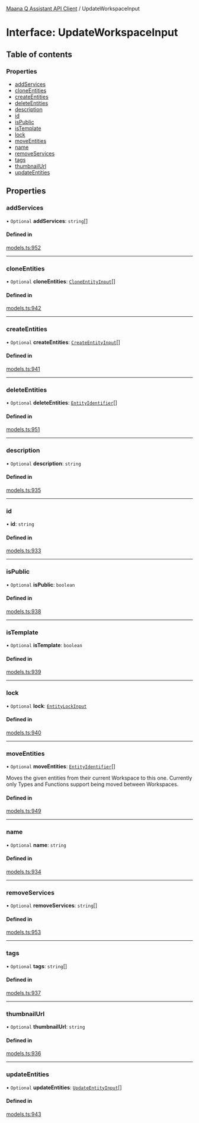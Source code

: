 [Maana Q Assistant API Client](../README.md) / UpdateWorkspaceInput

# Interface: UpdateWorkspaceInput

## Table of contents

### Properties

- [addServices](UpdateWorkspaceInput.md#addservices)
- [cloneEntities](UpdateWorkspaceInput.md#cloneentities)
- [createEntities](UpdateWorkspaceInput.md#createentities)
- [deleteEntities](UpdateWorkspaceInput.md#deleteentities)
- [description](UpdateWorkspaceInput.md#description)
- [id](UpdateWorkspaceInput.md#id)
- [isPublic](UpdateWorkspaceInput.md#ispublic)
- [isTemplate](UpdateWorkspaceInput.md#istemplate)
- [lock](UpdateWorkspaceInput.md#lock)
- [moveEntities](UpdateWorkspaceInput.md#moveentities)
- [name](UpdateWorkspaceInput.md#name)
- [removeServices](UpdateWorkspaceInput.md#removeservices)
- [tags](UpdateWorkspaceInput.md#tags)
- [thumbnailUrl](UpdateWorkspaceInput.md#thumbnailurl)
- [updateEntities](UpdateWorkspaceInput.md#updateentities)

## Properties

### addServices

• `Optional` **addServices**: `string`[]

#### Defined in

[models.ts:952](https://github.com/maana-io/q-assistant-client/blob/develop/src/models.ts#L952)

___

### cloneEntities

• `Optional` **cloneEntities**: [`CloneEntityInput`](CloneEntityInput.md)[]

#### Defined in

[models.ts:942](https://github.com/maana-io/q-assistant-client/blob/develop/src/models.ts#L942)

___

### createEntities

• `Optional` **createEntities**: [`CreateEntityInput`](CreateEntityInput.md)[]

#### Defined in

[models.ts:941](https://github.com/maana-io/q-assistant-client/blob/develop/src/models.ts#L941)

___

### deleteEntities

• `Optional` **deleteEntities**: [`EntityIdentifier`](EntityIdentifier.md)[]

#### Defined in

[models.ts:951](https://github.com/maana-io/q-assistant-client/blob/develop/src/models.ts#L951)

___

### description

• `Optional` **description**: `string`

#### Defined in

[models.ts:935](https://github.com/maana-io/q-assistant-client/blob/develop/src/models.ts#L935)

___

### id

• **id**: `string`

#### Defined in

[models.ts:933](https://github.com/maana-io/q-assistant-client/blob/develop/src/models.ts#L933)

___

### isPublic

• `Optional` **isPublic**: `boolean`

#### Defined in

[models.ts:938](https://github.com/maana-io/q-assistant-client/blob/develop/src/models.ts#L938)

___

### isTemplate

• `Optional` **isTemplate**: `boolean`

#### Defined in

[models.ts:939](https://github.com/maana-io/q-assistant-client/blob/develop/src/models.ts#L939)

___

### lock

• `Optional` **lock**: [`EntityLockInput`](EntityLockInput.md)

#### Defined in

[models.ts:940](https://github.com/maana-io/q-assistant-client/blob/develop/src/models.ts#L940)

___

### moveEntities

• `Optional` **moveEntities**: [`EntityIdentifier`](EntityIdentifier.md)[]

Moves the given entities from their current Workspace to this one.
Currently only Types and Functions support being moved between Workspaces.

#### Defined in

[models.ts:949](https://github.com/maana-io/q-assistant-client/blob/develop/src/models.ts#L949)

___

### name

• `Optional` **name**: `string`

#### Defined in

[models.ts:934](https://github.com/maana-io/q-assistant-client/blob/develop/src/models.ts#L934)

___

### removeServices

• `Optional` **removeServices**: `string`[]

#### Defined in

[models.ts:953](https://github.com/maana-io/q-assistant-client/blob/develop/src/models.ts#L953)

___

### tags

• `Optional` **tags**: `string`[]

#### Defined in

[models.ts:937](https://github.com/maana-io/q-assistant-client/blob/develop/src/models.ts#L937)

___

### thumbnailUrl

• `Optional` **thumbnailUrl**: `string`

#### Defined in

[models.ts:936](https://github.com/maana-io/q-assistant-client/blob/develop/src/models.ts#L936)

___

### updateEntities

• `Optional` **updateEntities**: [`UpdateEntityInput`](UpdateEntityInput.md)[]

#### Defined in

[models.ts:943](https://github.com/maana-io/q-assistant-client/blob/develop/src/models.ts#L943)
